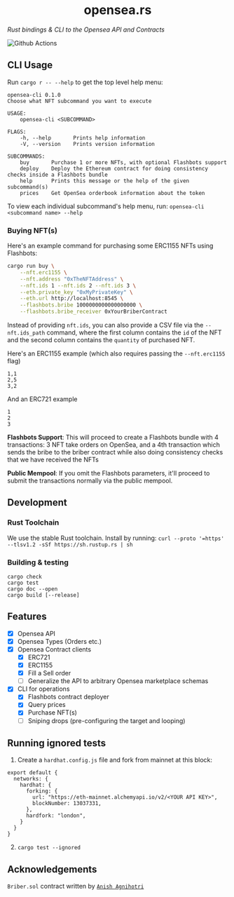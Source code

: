 # <h1 align="center"> opensea.rs </h1>

*Rust bindings & CLI to the Opensea API and Contracts*

![Github Actions](https://github.com/gakonst/opensea-rs/workflows/Tests/badge.svg)

## CLI Usage

Run `cargo r -- --help` to get the top level help menu:

```
opensea-cli 0.1.0
Choose what NFT subcommand you want to execute

USAGE:
    opensea-cli <SUBCOMMAND>

FLAGS:
    -h, --help       Prints help information
    -V, --version    Prints version information

SUBCOMMANDS:
    buy       Purchase 1 or more NFTs, with optional Flashbots support
    deploy    Deploy the Ethereum contract for doing consistency checks inside a Flashbots bundle
    help      Prints this message or the help of the given subcommand(s)
    prices    Get OpenSea orderbook information about the token
```

To view each individual subcommand's help menu, run: `opensea-cli <subcommand name> --help`

### Buying NFT(s)

Here's an example command for purchasing some ERC1155 NFTs using Flashbots:

```bash
cargo run buy \
    --nft.erc1155 \
    --nft.address "0xTheNFTAddress" \
    --nft.ids 1 --nft.ids 2 --nft.ids 3 \
    --eth.private_key "0xMyPrivateKey" \
    --eth.url http://localhost:8545 \
    --flashbots.bribe 1000000000000000000 \
    --flashbots.bribe_receiver 0xYourBriberContract
```

Instead of providing `nft.ids`, you can also provide a CSV file via the `--nft.ids_path` command,
where the first column contains the `id` of the NFT and the second column contains 
the `quantity` of purchased NFT.

Here's an ERC1155 example (which also requires passing the `--nft.erc1155` flag)

```
1,1
2,5
3,2
```

And an ERC721 example

```
1
2
3
```

**Flashbots Support**: This will proceed to create a Flashbots bundle with 4 transactions: 3 NFT take orders on
OpenSea, and a 4th transaction which sends the bribe to the briber contract while also doing
consistency checks that we have received the NFTs

**Public Mempool**: If you omit the Flashbots parameters, it'll proceed to submit the transactions normally
via the public mempool.

## Development

### Rust Toolchain

We use the stable Rust toolchain. Install by running: `curl --proto '=https' --tlsv1.2 -sSf https://sh.rustup.rs | sh`

### Building & testing

```
cargo check
cargo test
cargo doc --open
cargo build [--release]
```

## Features

* [x] Opensea API
* [x] Opensea Types (Orders etc.)
* [x] Opensea Contract clients
    * [x] ERC721
    * [x] ERC1155
    * [x] Fill a Sell order
    * [ ] Generalize the API to arbitrary Opensea marketplace schemas
* [x] CLI for operations
    * [x] Flashbots contract deployer
    * [x] Query prices
    * [x] Purchase NFT(s)
    * [ ] Sniping drops (pre-configuring the target and looping)

## Running ignored tests

1. Create a `hardhat.config.js` file and fork from mainnet at this block:

```
export default {
  networks: {
    hardhat: {
      forking: {
        url: "https://eth-mainnet.alchemyapi.io/v2/<YOUR API KEY>",
        blockNumber: 13037331,
      },
      hardfork: "london",
    }
  }
}
```

2. `cargo test --ignored`


## Acknowledgements

`Briber.sol` contract written by [`Anish Agnihotri`](https://github.com/Anish-Agnihotri/)
